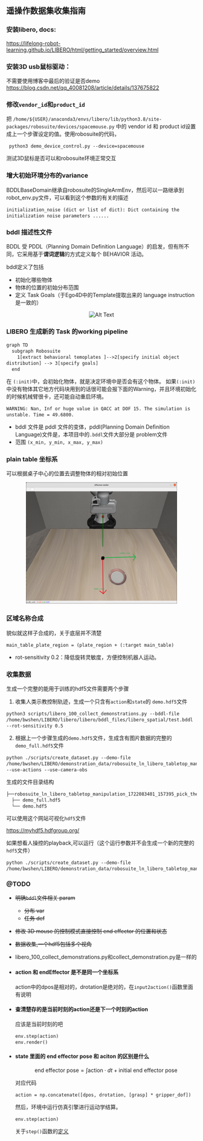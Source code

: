 ## 遥操作数据集收集指南
### 安装libero, docs:

https://lifelong-robot-learning.github.io/LIBERO/html/getting_started/overview.html

### 安装3D usb鼠标驱动：
不需要使用博客中最后的验证是否demo
https://blog.csdn.net/qq_40081208/article/details/137675822

### 修改```vendor_id```和```product_id```


把
```/home/${USER}/anaconda3/envs/libero/lib/python3.8/site-packages/robosuite/devices/spacemouse.py```
中的 vendor id 和 product id设置成上一个步骤设定的值。使用robosuite的代码，
```
 python3 demo_device_control.py --device=spacemouse
```

测试3D鼠标是否可以和robosuite环境正常交互




### 增大初始环境分布的variance
BDDLBaseDomain继承自robosuite的SingleArmEnv，然后可以一路继承到robot_env.py文件，可以看到这个参数的有关的描述
```
initialization_noise (dict or list of dict): Dict containing the initialization noise parameters ......
```


### bddl 描述性文件
BDDL 受 PDDL（Planning Domain Definition Language）的启发，但有所不同，它采用基于**谓词逻辑**的方式定义每个 BEHAVIOR 活动。

bddl定义了包括
- 初始化哪些物体
- 物体的位置的初始分布范围
- 定义 Task Goals（于Ego4D中的Template提取出来的 language instruction 是一致的）

<div style="text-align: center;">
	<img src="./docs/bddl.png" alt="Alt Text" width="700" height="300" />
</div>

### LIBERO 生成新的 Task 的working pipeline

```mermaid {align="center"} 
graph TD
  subgraph Robosuite
    1[extract behavioral temoplates ]-->2[specify initial object distribution] --> 3[specify goals]
  end
```


在 ```(:init)```中，会初始化物体，就是决定环境中是否会有这个物体。
如果```(:init)```中没有物体其它地方代码块用到的话很可能会报下面的Warning，并且环境初始化的时候机械臂很卡，还可能自动重启环境。
```
WARNING: Nan, Inf or huge value in QACC at DOF 15. The simulation is unstable. Time = 49.6800.

```

- bddl 文件是 pddl 文件的变体，pddl(Planning Domain Deﬁnition Language)文件是，本项目中的```.bddl```文件大部分是 problem文件
- 范围  ```(x_min, y_min, x_max, y_max)```

### plain table 坐标系
可以根据桌子中心的位置去调整物体的相对初始位置
<div style="text-align: center;">
	<img src="./docs/desk_cor.png" alt="Alt Text" width="400" height="320" />
</div>

### 区域名称合成
貌似就这样子合成的，关于底层并不清楚
```
main_table_plate_region = (plate_region + (:target main_table)
```


- rot-sensitivity 0.2：降低旋转灵敏度，方便控制机器人运动。

### 收集数据
生成一个完整的能用于训练的hdf5文件需要两个步骤

1. 收集人类示教控制轨迹，生成一个只含有```action```和```state```的 ```demo.hdf5```文件
```
python3 scripts/libero_100_collect_demonstrations.py --bddl-file /home/bwshen/LIBERO/libero/libero/bddl_files/libero_spatial/test.bddl --rot-sensitivity 0.5
```
2. 根据上一个步骤生成的```demo.hdf5```文件，生成含有图片数据的完整的```demo_full.hdf5```文件
```
python ./scripts/create_dataset.py --demo-file  /home/bwshen/LIBERO/demonstration_data/robosuite_ln_libero_tabletop_manipulation_1722083401_157395_pick_the_akita_black_bowl_between_the_plate_and_the_ramekin_and_place_it_on_the_plate/demo.hdf5 --use-actions --use-camera-obs
```
生成的文件目录结构
```
├──robosuite_ln_libero_tabletop_manipulation_1722083401_157395_pick_the_akita_black_bowl_between_the_plate_and_the_ramekin_and_place_it_on_the_plate
  ├── demo_full.hdf5
  └── demo.hdf5
```
可以使用这个网站可视化```hdf5```文件

https://myhdf5.hdfgroup.org/

如果想看人操控的playback,可以运行（这个运行参数并不会生成一个新的完整的```hdf5```文件）

```
python ./scripts/create_dataset.py --demo-file /home/bwshen/LIBERO/demonstration_data/robosuite_ln_libero_tabletop_manipulation_1722077082_394896_pick_the_akita_black_bowl_between_the_plate_and_the_ramekin_and_place_it_on_the_plate/demo.hdf5
```





### @TODO
- ~~明确```bddl```文件相关 param~~
    - ~~分布 var~~
    - ~~任务 def~~
- ~~修改 3D mouse 的控制模式直接控制 end effector 的位置和状态~~
- ~~数据收集,一个hdf5包括多个视角~~
- libero_100_collect_demonstrations.py和collect_demonstration.py是一样的
- #### action 和 endEffector 是不是同一个坐标系
  
  action中的dpos是相对的，drotation是绝对的，在```input2action()```函数里面有说明
- #### 查清楚存的是当前时刻的action还是下一个时刻的action
  
  应该是当前时刻的吧
  ```
  env.step(action)
  env.render()
  ```
- #### state 里面的 end effector pose 和 aciton 的区别是什么

  $$
  \text{end effector pose} = \int{\text{action}\cdot dt}+\text{initial end effector pose}
  $$

  对应代码
  ```
  action = np.concatenate([dpos, drotation, [grasp] * gripper_dof])
  ```
  然后，环境中运行仿真引擎进行运动学结算。
  ```
  env.step(action)
  ```
  关于```step()```函数的[定义](https://robosuite.ai/docs/source/robosuite.wrappers.html)
